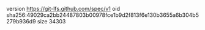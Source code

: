 version https://git-lfs.github.com/spec/v1
oid sha256:49029ca2bb24487803b00978fce1b9d2f813f6e130b3655a6b304b5279b936d9
size 34303
